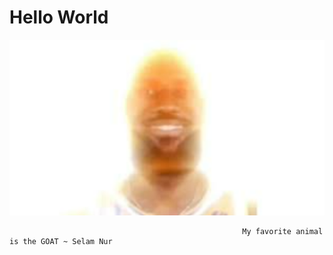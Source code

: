 # Hello World
![img.png](img.png)


                                                        My favorite animal is the GOAT ~ Selam Nur

